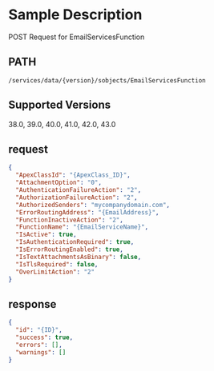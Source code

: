 # Sample Description
POST Request for EmailServicesFunction

## PATH
```
/services/data/{version}/sobjects/EmailServicesFunction
```
## Supported Versions
38.0, 39.0, 40.0, 41.0, 42.0, 43.0

## request
```json
{
  "ApexClassId": "{ApexClass_ID}",
  "AttachmentOption": "0",
  "AuthenticationFailureAction": "2",
  "AuthorizationFailureAction": "2",
  "AuthorizedSenders": "mycompanydomain.com",
  "ErrorRoutingAddress": "{EmailAddress}",
  "FunctionInactiveAction": "2",
  "FunctionName": "{EmailServiceName}",
  "IsActive": true,
  "IsAuthenticationRequired": true,
  "IsErrorRoutingEnabled": true,
  "IsTextAttachmentsAsBinary": false,
  "IsTlsRequired": false,
  "OverLimitAction": "2"
}
```
## response
```json
{
  "id": "{ID}",
  "success": true,
  "errors": [],
  "warnings": []
}
```
